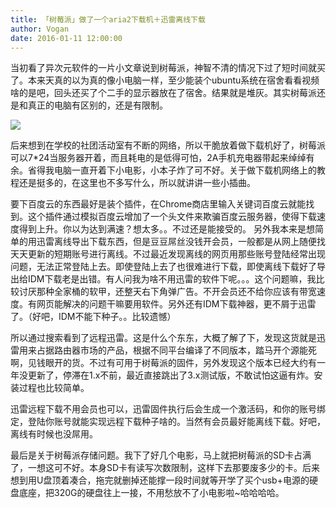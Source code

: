 ```yaml
---
title: 「树莓派」做了一个aria2下载机＋迅雷离线下载
author: Vogan
date: 2016-01-11 12:00:00
---
```


当初看了异次元软件的一片小文章说到树莓派，神智不清的情况下过了短时间就买了。本来天真的以为真的像小电脑一样，至少能装个ubuntu系统在宿舍看看视频啥的是吧，回头还买了个二手的显示器放在了宿舍。结果就是堆灰。其实树莓派还是和真正的电脑有区别的，还是有限制。

<!--more-->

![](https://ooo.0o0.ooo/2017/04/25/58fea8150c53b.jpg)

后来想到在学校的社团活动室有不断的网络，所以干脆放着做下载机好了，树莓派可以7*24当服务器开着，而且耗电的是低得可怕，2A手机充电器带起来绰绰有余。省得我电脑一直开着下小电影，小本子炸了可不好。关于做下载机网络上的教程还是挺多的，在这里也不多写什么，所以就讲讲一些小插曲。

要下百度云的东西最好是装个插件，在Chrome商店里输入关键词百度云就能找到。这个插件通过模拟百度云增加了一个头文件来欺骗百度云服务器，使得下载速度得到上升。你以为达到满速？想太多。。不过还是能接受的。
另外我本来是想简单的用迅雷离线导出下载东西，但是豆豆屌丝没钱开会员，一般都是从网上随便找天天更新的短期账号进行离线。不过最近发现离线的网页用那些账号登陆经常出现问题，无法正常登陆上去。即使登陆上去了也很难进行下载，即使离线下载好了导出给IDM下载老是出错。有人问我为啥不用迅雷的软件下呢。。。这个问题嘛，我比较讨厌那种全家桶的软甲，还整天右下角弹广告。不开会员还不给你应该有带宽速度。有网页能解决的问题干嘛要用软件。另外还有IDM下载神器，更不屑于迅雷了。（好吧，IDM不能下种子。。比较遗憾）

所以通过搜索看到了远程迅雷。这是什么个东东，大概了解了下，发现这货就是迅雷用来占据路由器市场的产品，根据不同平台编译了不同版本，踏马开个源能死啊，见钱眼开的货。不过有可用于树莓派的固件，另外发现这个版本已经大约有一年没更新了，停滞在1.x不前，最近直接跳出了3.x测试版，不敢试怕这逼有炸。安装过程也比较简单。

迅雷远程下载不用会员也可以，迅雷固件执行后会生成一个激活码，和你的账号绑定，登陆你账号就能实现远程下载种子啥的。当然有会员最好能离线下载。好吧，离线有时候也没屌用。

最后是关于树莓派存储问题。我下了好几个电影，马上就把树莓派的SD卡占满了，一想这可不好。本身SD卡有读写次数限制，这样下去那要废多少的卡。后来想到用U盘顶着凑合，拖完就删掉还能撑一段时间就等开学了买个usb+电源的硬盘底座，把320G的硬盘往上一接，不用愁放不了小电影啦~哈哈哈哈。
